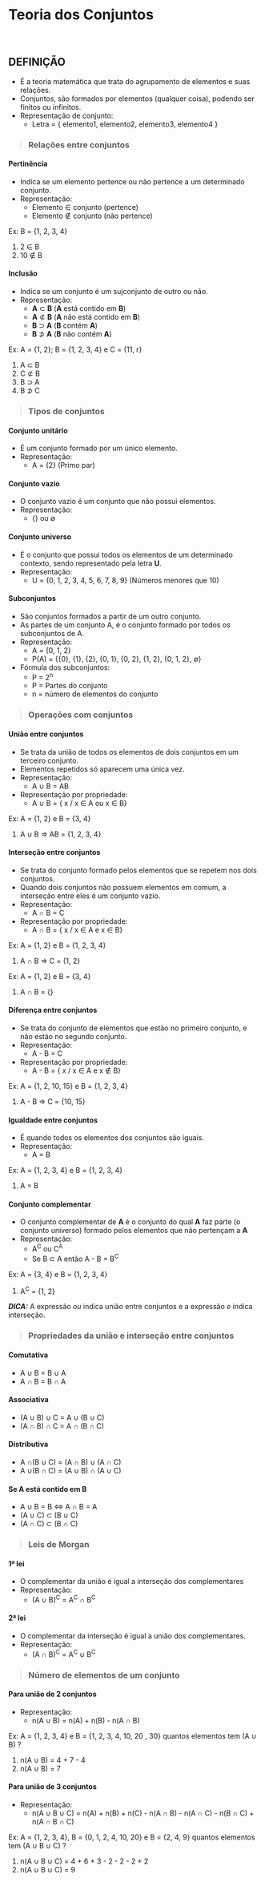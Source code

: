 # Teoria dos Conjuntos 

<br>

## DEFINIÇÃO
* É a teoria matemática que trata do agrupamento de elementos e suas relações.
* Conjuntos, são formados por elementos (qualquer coisa), podendo ser finitos ou infinitos.
* Representação de conjunto:
  - Letra = { elemento1, elemento2, elemento3, elemento4 }

> ### Relações entre conjuntos

#### Pertinência
* Indica se um elemento pertence ou não pertence a um determinado conjunto.
* Representação:
  - Elemento ∈ conjunto (pertence)
  - Elemento ∉ conjunto (não pertence)

Ex: B = {1, 2, 3, 4}  
1. 2 ∈ B  
2. 10 ∉ B  

#### Inclusão
* Indica se um conjunto é um sujconjunto de outro ou não.
* Representação:
  - **A** ⊂ **B** (**A** está contido em **B**)
  - **A** ⊄ **B** (**A** não está contido em **B**)
  - **B** ⊃ **A** (**B** contém **A**)
  - **B** ⊅ **A** (**B** não contém **A**)

Ex: A = {1, 2}; B = {1, 2, 3, 4} e C = {11, r}
1. A ⊂ B  
2. C ⊄ B
3. B ⊃ A
4. B ⊅ C

> ### Tipos de conjuntos

#### Conjunto unitário
* É um conjunto formado por um único elemento.
* Representação:
  - A = {2} (Primo par)

#### Conjunto vazio
* O conjunto vazio é um conjunto que não possui elementos.
* Representação:
  - {} ou ∅

#### Conjunto universo
* É o conjunto que possui todos os elementos de um determinado contexto, sendo representado pela letra **U**.
* Representação:
  - U = {0, 1, 2, 3, 4, 5, 6, 7, 8, 9} (Números menores que 10)

#### Subconjuntos
* São conjuntos formados a partir de um outro conjunto.
* As partes de um conjunto A, é o conjunto formado por todos os subconjuntos de A.
* Representação:
  - A = {0, 1, 2} 
  - P(A) = {{0}, {1}, {2}, {0, 1}, {0, 2}, {1, 2}, {0, 1, 2}, ∅}
* Fórmula dos subconjuntos:
  - P = 2<sup>n</sup>
  - P = Partes do conjunto
  - n = número de elementos do conjunto

> ### Operações com conjuntos

#### União entre conjuntos
* Se trata da união de todos os elementos de dois conjuntos em um terceiro conjunto.
* Elementos repetidos só aparecem uma única vez.
* Representação:
  - A ∪ B = AB
* Representação por propriedade:
  - A ∪ B = { x / x ∈ A ou x ∈ B}

Ex: A = {1, 2} e B = {3, 4} 
1. A ∪ B => AB = {1, 2, 3, 4}

#### Interseção entre conjuntos
* Se trata do conjunto formado pelos elementos que se repetem nos dois conjuntos.
* Quando dois conjuntos não possuem elementos em comum, a interseção entre eles é um conjunto vazio.
* Representação:
  - A ∩ B = C
* Representação por propriedade:
  - A ∩ B = { x / x ∈ A e x ∈ B}

Ex: A = {1, 2} e B = {1, 2, 3, 4} 
1. A ∩ B => C = {1, 2}

Ex: A = {1, 2} e B = {3, 4} 
1. A ∩ B = {}

#### Diferença entre conjuntos
* Se trata do conjunto de elementos  que estão no primeiro conjunto, e não estão no segundo conjunto.
* Representação:
  - A - B = C
* Representação por propriedade:
  - A - B = { x / x ∈ A e x ∉ B}

Ex: A = {1, 2, 10, 15} e B = {1, 2, 3, 4} 
1. A - B => C = {10, 15}

#### Igualdade entre conjuntos
* É quando todos os elementos dos conjuntos são iguais.
* Representação:
  - A = B 

Ex: A = {1, 2, 3, 4} e B = {1, 2, 3, 4} 
1. A = B 

#### Conjunto complementar
* O conjunto complementar de **A** é o conjunto do qual **A** faz parte (o conjunto universo) formado pelos elementos que não pertençam a **A**
* Representação:
  - A<sup>C</sup> ou C<sup>A</sup>
  - Se B ⊂ A então A - B = B<sup>C</sup>

Ex: A = {3, 4} e B = {1, 2, 3, 4} 
1. A<sup>C</sup> = {1, 2}

***DICA:*** A expressão *ou* indica união entre conjuntos e a expressão *e* indica interseção.

> ### Propriedades da união e interseção entre conjuntos

#### Comutativa
* A ∪ B = B ∪ A
* A ∩ B = B ∩ A

#### Associativa
* (A ∪ B) ∪ C = A ∪ (B ∪ C)
* (A ∩ B) ∩ C = A ∩ (B ∩ C)

#### Distributiva
* A ∩(B ∪ C) = (A ∩ B) ∪ (A ∩ C)
* A ∪(B ∩ C) = (A ∪ B) ∩ (A ∪ C)

#### Se A está contido em B
* A ∪ B = B ⇔ A ∩ B = A
* (A ∪ C) ⊂ (B ∪ C)
* (A ∩ C) ⊂ (B ∩ C)

> ### Leis de Morgan

#### 1ª lei
* O complementar da união é igual a interseção dos complementares
* Representação:
  - (A ∪ B)<sup>C</sup> = A<sup>C</sup> ∩ B<sup>C</sup>

#### 2ª lei
* O complementar da interseção é igual a união dos complementares.
* Representação:
  - (A ∩ B)<sup>C</sup> = A<sup>C</sup> ∪ B<sup>C</sup>

> ### Número de elementos de um conjunto

#### Para união de 2 conjuntos
* Representação:
  - n(A ∪ B) = n(A) + n(B) - n(A ∩ B)

Ex: A = {1, 2, 3, 4} e B = {1, 2, 3, 4, 10, 20 , 30} quantos elementos tem (A ∪ B) ?
1. n(A ∪ B) = 4 + 7 - 4
2. n(A ∪ B) = 7

#### Para união de 3 conjuntos
* Representação:
  - n(A ∪ B ∪ C) = n(A) + n(B) + n(C) - n(A ∩ B) - n(A ∩ C) - n(B ∩ C) + n(A ∩ B ∩ C)

Ex: A = {1, 2, 3, 4}, B = {0, 1, 2, 4, 10, 20} e B = {2, 4, 9} quantos elementos tem (A ∪ B ∪ C) ?
1. n(A ∪ B ∪ C) = 4 + 6 + 3 - 2 - 2 - 2 + 2
2. n(A ∪ B ∪ C) = 9